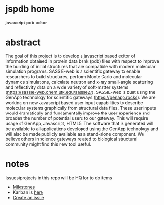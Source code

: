 # jspdb home

javascript pdb editor
# abstract

The goal of this project is to develop a javascript based editor of information obtained in protein data bank (pdb) files with respect to improve the building of initial structures that are compatible with modern molecular simulation programs.  SASSIE-web is a scientific gateway to enable researchers to build structures, perform Monte Carlo and molecular dynamics simulations, calculate neutron and x-ray small-angle scattering and reflectivity data on a wide variety of soft-matter systems (https://sassie-web.chem.utk.edu/sassie2/). SASSIE-web is built using the GenApp technology for scientific gateways (https://genapp.rocks). We are working on new Javascript based user input capabilities to describe molecular systems graphically from structural data files. These user inputs would dramatically and fundamentally improve the user experience and broaden the number of potential users to our gateway. This will require usage of GenApp, Javascript, HTML5. The software that is generated will be available to all applications developed using the GenApp technology and will also be made publicly available as a stand-alone component. We believe others in science gateways related to biological structural community might find this new tool useful. 

# notes

Issues/projects in this repo will be HQ for to do items

* [Milestones](https://github.com/ehb54/jspdb/milestones)
* Kanban is [here](https://github.com/ehb54/jspdb/projects/1)
* [Create an issue](https://github.com/ehb54/jspdb/issues/new)
